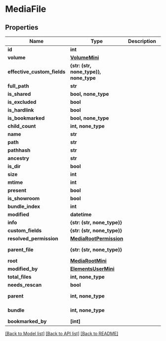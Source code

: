 # MediaFile


## Properties

Name | Type | Description | Notes
------------ | ------------- | ------------- | -------------
**id** | **int** |  | 
**volume** | [**VolumeMini**](VolumeMini.md) |  | 
**effective_custom_fields** | **{str: (str, none_type)}, none_type** |  | [readonly] 
**full_path** | **str** |  | [readonly] 
**is_shared** | **bool, none_type** |  | [readonly] 
**is_excluded** | **bool** |  | [readonly] 
**is_hardlink** | **bool** |  | [readonly] 
**is_bookmarked** | **bool, none_type** |  | [readonly] 
**child_count** | **int, none_type** |  | [readonly] 
**name** | **str** |  | [readonly] 
**path** | **str** |  | [readonly] 
**pathhash** | **str** |  | [readonly] 
**ancestry** | **str** |  | [readonly] 
**is_dir** | **bool** |  | [readonly] 
**size** | **int** |  | [readonly] 
**mtime** | **int** |  | [readonly] 
**present** | **bool** |  | [readonly] 
**is_showroom** | **bool** |  | [readonly] 
**bundle_index** | **int** |  | [readonly] 
**modified** | **datetime** |  | [readonly] 
**info** | **{str: (str, none_type)}** |  | [optional] 
**custom_fields** | **{str: (str, none_type)}** |  | [optional] 
**resolved_permission** | [**MediaRootPermission**](MediaRootPermission.md) |  | [optional] 
**parent_file** | **{str: (str, none_type)}** |  | [optional] [readonly] 
**root** | [**MediaRootMini**](MediaRootMini.md) |  | [optional] 
**modified_by** | [**ElementsUserMini**](ElementsUserMini.md) |  | [optional] 
**total_files** | **int, none_type** |  | [optional] 
**needs_rescan** | **bool** |  | [optional] 
**parent** | **int, none_type** |  | [optional] [readonly] 
**bundle** | **int, none_type** |  | [optional] [readonly] 
**bookmarked_by** | **[int]** |  | [optional] 

[[Back to Model list]](../#documentation-for-models) [[Back to API list]](../#documentation-for-api-endpoints) [[Back to README]](../)


